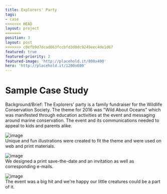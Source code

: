 ```yaml
---
title: Explorers' Party
tags:
- case
<<<<<<< HEAD
layout: project
=======
position: 3
layout: post
>>>>>>> c0efb9d7dcad663fccbfd3d0dc9249eec4de1d67
featured: true
featured-priority: 2
featured-image: 'http://placehold.it/800x400'
hero: 'http://placehold.it/1200x600'
---
```


# Sample Case Study

Background/Brief: The Explorers' party is a family fundraiser for the Wildlife Conservation Society. The theme for 2016 was "Wild About Oceans" which was manifested through education activities at the event and messaging around marine conservation. The event and its communications needed to appeal to kids and parents alike.

![image](http://placehold.it/800x300)  
Unique and fun illustrations were created to fit the theme and were used on web and print materials.

![image](http://placehold.it/800x300)  
We designed a print save-the-date and an invitation as well as corresponding e-mails.

![image](http://placehold.it/800x300)  
The event was a big hit and we're happy our little creatures could be a part of it.
